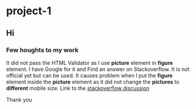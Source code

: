 # project-1

## Hi

### Few houghts to my work

It did not pass the HTML Validator as I use **picture** element in **figure** element.
I have Google for it and Find an answer on Stackoverflow. It is not official yet but can be used. It causes problem when I put the **figure** element inside the **picture** element as it did not change the **pictures** to **different** mobile size.
Link to the [stackoverflow discussion](http://stackoverflow.com/questions/12899691/use-of-picture-inside-figure-element-in-html5)

Thank you
